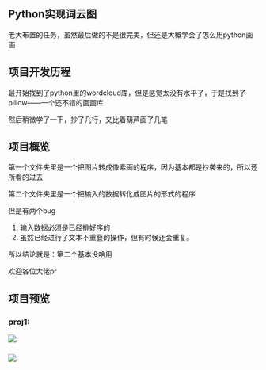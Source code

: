 ## Python实现词云图

老大布置的任务，虽然最后做的不是很完美，但还是大概学会了怎么用python画画

## 项目开发历程

最开始找到了python里的wordcloud库，但是感觉太没有水平了，于是找到了pillow——一个还不错的画画库

然后稍微学了一下，抄了几行，又比着葫芦画了几笔

## 项目概览

第一个文件夹里是一个把图片转成像素画的程序，因为基本都是抄袭来的，所以还所看的过去

第二个文件夹里是一个把输入的数据转化成图片的形式的程序

但是有两个bug

1. 输入数据必须是已经排好序的
2. 虽然已经进行了文本不重叠的操作，但有时候还会重复。

所以结论就是：第二个基本没啥用

欢迎各位大佬pr

## 项目预览

### proj1:

![](http://cdn.attack204.com/result.png)

### 

![](http://cdn.attack204.com/output.png)